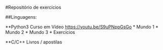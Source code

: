 #Repositório de exercícios

##Linguagens:

**Python3
	Curso em Vídeo <https://youtu.be/S9uPNppGsGo>
	* Mundo 1
	* Mundo 2
	* Mundo 3
	* Exercícios
	
**C/C++
	Livros / apostilas
